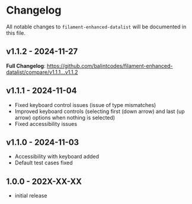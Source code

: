 # Changelog

All notable changes to `filament-enhanced-datalist` will be documented in this file.

## v1.1.2 - 2024-11-27

**Full Changelog**: https://github.com/balintcodes/filament-enhanced-datalist/compare/v1.1.1...v1.1.2

## v1.1.1 - 2024-11-04

- Fixed keyboard control issues (issue of type mismatches)
- Improved keyboard controls (selecting first (down arrow) and last (up arrow) options when nothing is selected)
- Fixed accessibility issues

## v1.1.0 - 2024-11-03

- Accessibility with keyboard added
- Default test cases fixed

## 1.0.0 - 202X-XX-XX

- initial release
